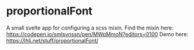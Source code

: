 # proportionalFont
A small svelte app for configuring a scss mixin. Find the mixin here: https://codepen.io/smlsvnssn/pen/MWpMmoN?editors=0100
Demo here: https://lhli.net/stuff/proportionalFont/